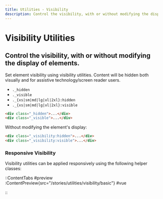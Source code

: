 ```yaml
---
title: Utilities - Visibility
description: Control the visibility, with or without modifying the display of elements. 
---
```


# Visibility Utilities
## Control the visibility, with or without modifying the display of elements. 

Set element visibility using visibility utilities. Content will be hidden both visually and for assistive technology/screen reader users.

- `._hidden`
- `._visible`
- `._{xs|sm|md|lg|xl|2xl}:hidden`
- `._{xs|sm|md|lg|xl|2xl}:visible`

~~~html
<div class="_hidden">...</div>
<div class="_visible">...</div>
~~~

Without modifying the element's display:

~~~html
<div class="_visibility:hidden">...</div>
<div class="_visibility:visible">...</div>
~~~

### Responsive Visibility
Visibility utilities can be applied responsively using the following helper classes:

::ContentTabs
#preview
:ContentPreview{src="/stories/utilities/visibility/basic"}
#vue
<!-- Autodocs{src="@inkline/inkline/stories/utilities/visibility/basic.vue" lang="vue"} -->
::
